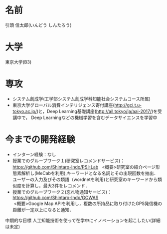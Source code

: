  # 名前  
 引頭 信太郎(いんどう しんたろう)
 
 # 大学  
 東京大学(B3)
 
 # 専攻  
 - システム創成学(工学部システム創成学科知能社会システムコース所属)  
 - 東京大学グローバル消費インテリジェンス寄付講座(<http://gci.t.u-tokyo.ac.jp/>)と，Deep Learning基礎講座(<http://ail.tokyo/ja/aai-2017/>)を受講中で， Deep Learningなどの機械学習を含むデータサイエンスを学習中
 
 # 今までの開発経験  
 - インターン経験：なし
 - 授業でのグループワーク１(研究室レコメンドサービス)：<https://github.com/Shintaro-Indo/PSI-Lab> 
   <概要>研究室の紹介ページ形態素解析し(MeCabを利用),キーワードとなる名詞とその出現回数を抽出．ユーザーの入力及びその類語（wordnetを利用)と研究室のキーワードから類似度を計算し，最大3件をレコメンド．
 - 授業でのグループワーク２(忘れ物通知サービス)：<https://github.com/Shintaro-Indo/GOWAS>  
  <概要>Google Map APIを利用し，複数の所持品に取り付けたGPS発信機の距離が一定以上になると通知．
 
 中期的な目標  人工知能技術を使って在学中にイノベーションを起こしたい(詳細は未定)

